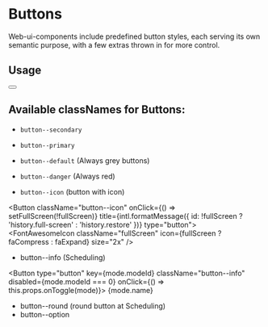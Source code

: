 # Buttons

Web-ui-components include predefined button styles, each serving its own semantic purpose, with a few extras thrown in for more control.

## Usage
<Button className="button--default" type="button" onClick={onClickHandler}>
    <FormattedMessage id="text.translated" defaultMessage="Translated text" />
</Button>


## Available classNames for Buttons:
- ```button--secondary```
- ```button--primary```


- ```button--default``` (Always grey buttons)
- ```button--danger``` (Always red)


- ```button--icon``` (button with icon)

<Button 
  className="button--icon"
  onClick={() => setFullScreen(!fullScreen)}
  title={intl.formatMessage({ id: !fullScreen ? 'history.full-screen' : 'history.restore' })}
  type="button">
  <FontAwesomeIcon className="fullScreen" icon={fullScreen ? faCompress : faExpand} size="2x" />
</Button>

- button--info (Scheduling)

<Button type="button"
                  key={mode.modeId}
                  className="button--info"
                  disabled={mode.modeId === 0}
                  onClick={() => this.props.onToggle(mode)}>
                  {mode.name}
                </Button>


- button--round (round button at Scheduling)
- button--option





